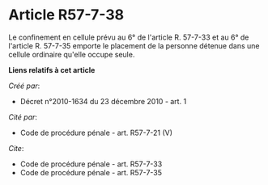 # Article R57-7-38

Le confinement en cellule prévu au 6° de l'article R. 57-7-33 et au 6° de l'article R. 57-7-35 emporte le placement de la
personne détenue dans une cellule ordinaire qu'elle occupe seule.

**Liens relatifs à cet article**

_Créé par_:

  - Décret n°2010-1634 du 23 décembre 2010 - art. 1

_Cité par_:

  - Code de procédure pénale - art. R57-7-21 (V)

_Cite_:

  - Code de procédure pénale - art. R57-7-33
  - Code de procédure pénale - art. R57-7-35

